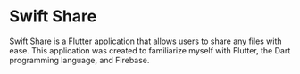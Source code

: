 # Swift Share

Swift Share is a Flutter application that allows users to share any files with ease. This application was created to familiarize myself with Flutter, the Dart programming language, and Firebase.
